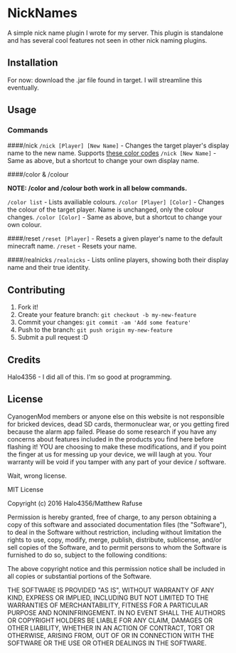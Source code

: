 # NickNames

A simple nick name plugin I wrote for my server. This plugin is standalone and has several cool features not seen in other nick naming plugins.

## Installation

For now: download the .jar file found in target. I will streamline this eventually.

## Usage

### Commands

####/nick
`/nick [Player] [New Name]` - Changes the target player's display name to the new name. Supports [these color codes](http://www.minecraftforum.net/forums/support/server-support/tutorials-and-faqs/1940467-bukkit-colour-codes)
`/nick [New Name]` - Same as above, but a shortcut to change your own display name.

####/color & /colour

__NOTE: /color and /colour both work in all below commands.__

`/color list` - Lists availiable colours.
`/color [Player] [Color]` - Changes the colour of the target player. Name is unchanged, only the colour changes.
`/color [Color]` - Same as above, but a shortcut to change your own colour.

####/reset
`/reset [Player]` - Resets a given player's name to the default minecraft name.
`/reset` - Resets your name.

####/realnicks
`/realnicks` - Lists online players, showing both their display name and their true identity.

## Contributing

1. Fork it!
2. Create your feature branch: `git checkout -b my-new-feature`
3. Commit your changes: `git commit -am 'Add some feature'`
4. Push to the branch: `git push origin my-new-feature`
5. Submit a pull request :D

## Credits

Halo4356 - I did all of this. I'm so good at programming.

## License

CyanogenMod members or anyone else on this website is not responsible for bricked devices, dead SD cards, thermonuclear war, or you getting fired because the alarm app failed. Please do some research if you have any concerns about features included in the products you find here before flashing it! YOU are choosing to make these modifications, and if you point the finger at us for messing up your device, we will laugh at you. Your warranty will be void if you tamper with any part of your device / software.

Wait, wrong license.

MIT License

Copyright (c) 2016 Halo4356/Matthew Rafuse

Permission is hereby granted, free of charge, to any person obtaining a copy
of this software and associated documentation files (the "Software"), to deal
in the Software without restriction, including without limitation the rights
to use, copy, modify, merge, publish, distribute, sublicense, and/or sell
copies of the Software, and to permit persons to whom the Software is
furnished to do so, subject to the following conditions:

The above copyright notice and this permission notice shall be included in all
copies or substantial portions of the Software.

THE SOFTWARE IS PROVIDED "AS IS", WITHOUT WARRANTY OF ANY KIND, EXPRESS OR
IMPLIED, INCLUDING BUT NOT LIMITED TO THE WARRANTIES OF MERCHANTABILITY,
FITNESS FOR A PARTICULAR PURPOSE AND NONINFRINGEMENT. IN NO EVENT SHALL THE
AUTHORS OR COPYRIGHT HOLDERS BE LIABLE FOR ANY CLAIM, DAMAGES OR OTHER
LIABILITY, WHETHER IN AN ACTION OF CONTRACT, TORT OR OTHERWISE, ARISING FROM,
OUT OF OR IN CONNECTION WITH THE SOFTWARE OR THE USE OR OTHER DEALINGS IN THE
SOFTWARE.
